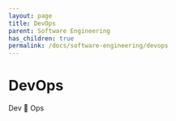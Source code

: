 ```yaml
---
layout: page
title: DevOps
parent: Software Engineering
has_children: true
permalink: /docs/software-engineering/devops
---
```


# DevOps

Dev 🤝 Ops